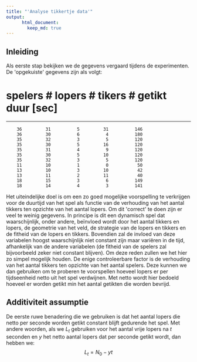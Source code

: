 ```yaml
---
title: "'Analyse tikkertje data'"
output:
      html_document:
        keep_md: true
---
```



## Inleiding

Als eerste stap bekijken we de gegevens vergaard tijdens de experimenten. De 'opgekuiste' gegevens zijn als volgt:


 # spelers   # lopers   # tikers   # getikt   duur [sec]
----------  ---------  ---------  ---------  -----------
        36         31          5         31          146
        36         30          6          4          180
        35         32          3          5          120
        35         30          5         16          120
        35         31          4          9          120
        35         30          5         10          120
        35         32          3          5          120
        11         10          1          0           50
        13         10          3         10           42
        13         11          2         11           40
        18         15          3          6          149
        18         14          4          3          141

Het uiteindelijke doel is om een zo goed mogelijke voorspelling te verkrijgen voor de duurtijd van het spel als functie van de verhouding van het aantal tikkers ten opzichte van het aantal lopers. Om dit 'correct' te doen zijn er veel te weinig gegevens. In principe is dit een dynamisch spel dat waarschijnlijk, onder andere, beïnvloed wordt door het aantal tikkers en lopers, de geometrie van het veld, de strategie van de lopers en tikkers en de fitheid van de lopers en tikkers. Bovendien zal de invloed van deze variabelen hoogst waarschijnlijk niet constant zijn maar variëren in de tijd, afhankelijk van de andere variabelen (de fitheid van de spelers zal bijvoorbeeld zeker niet constant blijven). 
Om deze reden zullen we het hier zo simpel mogelijk houden. De enige controleerbare factor is de verhouding van het aantal tikkers ten opzichte van het aantal spelers. Deze kunnen we dan gebruiken om te proberen te voorspellen hoeveel lopers er per tijdseenheid netto uit het spel verdwijnen. Met netto wordt hier bedoeld hoeveel er worden getikt min het aantal getikten die worden bevrijd.

## Additiviteit assumptie

De eerste ruwe benadering die we gebruiken is dat het aantal lopers die netto per seconde worden getikt constant blijft gedurende het spel. Met andere woorden, als we $L_t$ gebruiken voor het aantal vrije lopers na $t$ seconden en $y$ het netto aantal lopers dat per seconde getikt wordt, dan hebben we:
$$L_t=N_0-yt$$
